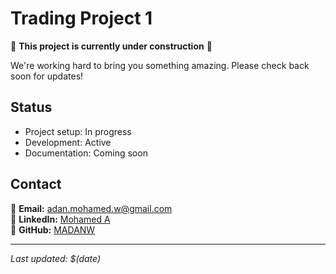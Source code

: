 # Trading Project 1

🚧 **This project is currently under construction** 🚧

We're working hard to bring you something amazing. Please check back soon for updates!

## Status
- Project setup: In progress
- Development: Active
- Documentation: Coming soon

## Contact

📧 **Email:** adan.mohamed.w@gmail.com  
💼 **LinkedIn:** [Mohamed A](https://www.linkedin.com/in/mohamed-a-0536a4259/)  
🐙 **GitHub:** [MADANW](https://github/com/MADANW)

---

*Last updated: $(date)* 
